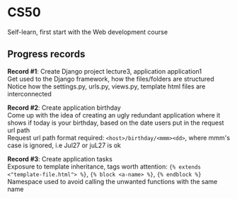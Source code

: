 # CS50
Self-learn, first start with the Web development course

## Progress records
**Record #1**: Create Django project lecture3, application application1
<br>Get used to the Django framework, how the files/folders are structured
<br>Notice how the settings.py, urls.py, views.py, template html files are interconnected<br>

**Record #2**: Create application birthday
<br>Come up with the idea of creating an ugly redundant application where it shows if today is your birthday, based on the date users put in the request url path
<br>Request url path format required: `<host>/birthday/<mmm><dd>`, where mmm's case is ignored, i.e Jul27 or juL27 is ok

**Record #3**: Create application tasks
<br>Exposure to template inheritance, tags worth attention: `{% extends <"template-file.html"> %}`, `{% block <a-name> %}`, `{% endblock %}`
<br>Namespace used to avoid calling the unwanted functions with the same name